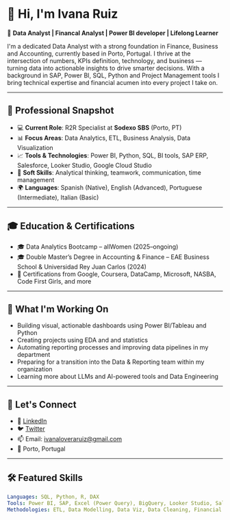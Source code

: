 # 👋 Hi, I'm Ivana Ruiz

🎯 **Data Analyst | Financal Analyst | Power BI developer | Lifelong Learner**

I'm a dedicated Data Analyst with a strong foundation in Finance, Business and Accounting, currently based in Porto, Portugal. I thrive at the intersection of numbers, KPIs definition, technology, and business — turning data into actionable insights to drive smarter decisions. With a background in SAP, Power BI, SQL, Python and Project Management tools I bring technical expertise and financial acumen into every project I take on.

---

## 💼 Professional Snapshot

- 💻 **Current Role**: R2R Specialist at **Sodexo SBS** (Porto, PT)  
- 📊 **Focus Areas**: Data Analytics, ETL, Business Analysis, Data Visualization  
- 📈 **Tools & Technologies**: Power BI, Python, SQL, BI tools, SAP ERP, Salesforce, Looker Studio, Google Cloud Studio
- 🧠 **Soft Skills**: Analytical thinking, teamwork, communication, time management  
- 🌍 **Languages**: Spanish (Native), English (Advanced), Portuguese (Intermediate), Italian (Basic)

---

## 🎓 Education & Certifications

- 🎓 Data Analytics Bootcamp – allWomen (2025–ongoing)
- 🎓 Double Master’s Degree in Accounting & Finance – EAE Business School & Universidad Rey Juan Carlos (2024)
- 📜 Certifications from Google, Coursera, DataCamp, Microsoft, NASBA, Code First Girls, and more

---

## 🚀 What I'm Working On

- Building visual, actionable dashboards using Power BI/Tableau and Python
- Creating projects using EDA and and statistics
- Automating reporting processes and improving data pipelines in my department
- Preparing for a transition into the Data & Reporting team within my organization  
- Learning more about LLMs and AI-powered tools and Data Engineering

---

## 🌱 Let's Connect

- 💼 [LinkedIn](https://www.linkedin.com/in/ivanacaridadloveraruiz/)  
- 🐦 [Twitter](https://twitter.com/ivanaclovera)  
- 📫 Email: ivanaloveraruiz@gmail.com  
- 📍 Porto, Portugal

---

## 🛠️ Featured Skills

```yaml
Languages: SQL, Python, R, DAX  
Tools: Power BI, SAP, Excel (Power Query), BigQuery, Looker Studio, Salesforce, AWS, Google Cloud, Alteryx
Methodologies: ETL, Data Modelling, Data Viz, Data Cleaning, Financial Modeling, Agile/Scrum, Project Management Tools
